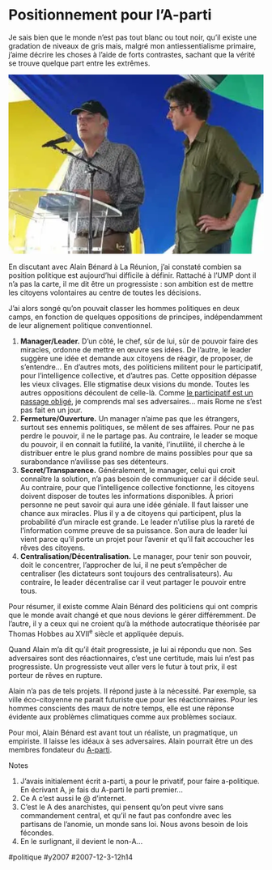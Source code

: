 # Positionnement pour l’A-parti

Je sais bien que le monde n’est pas tout blanc ou tout noir, qu’il existe une gradation de niveaux de gris mais, malgré mon antiessentialisme primaire, j’aime décrire les choses à l’aide de forts contrastes, sachant que la vérité se trouve quelque part entre les extrêmes.

![benard.jpg](_i/benard.webp)

En discutant avec Alain Bénard à La Réunion, j’ai constaté combien sa position politique est aujourd’hui difficile à définir. Rattaché à l’UMP dont il n’a pas la carte, il me dit être un progressiste : son ambition est de mettre les citoyens volontaires au centre de toutes les décisions.

J’ai alors songé qu’on pouvait classer les hommes politiques en deux camps, en fonction de quelques oppositions de principes, indépendamment de leur alignement politique conventionnel.

1. **Manager/Leader.** D’un côté, le chef, sûr de lui, sûr de pouvoir faire des miracles, ordonne de mettre en œuvre ses idées. De l’autre, le leader suggère une idée et demande aux citoyens de réagir, de proposer, de s’entendre… En d’autres mots, des politiciens militent pour le participatif, pour l’intelligence collective, et d’autres pas. Cette opposition dépasse les vieux clivages. Elle stigmatise deux visions du monde. Toutes les autres oppositions découlent de celle-là. Comme [le participatif est un passage obligé](../11/pourquoi-le-participatif-est-vital.md), je comprends mal ses adversaires… mais Rome ne s’est pas fait en un jour.
2. **Fermeture/Ouverture.** Un manager n’aime pas que les étrangers, surtout ses ennemis politiques, se mêlent de ses affaires. Pour ne pas perdre le pouvoir, il ne le partage pas. Au contraire, le leader se moque du pouvoir, il en connait la futilité, la vanité, l’inutilité, il cherche à le distribuer entre le plus grand nombre de mains possibles pour que sa surabondance n’avilisse pas ses détenteurs.
3. **Secret/Transparence.** Généralement, le manager, celui qui croit connaître la solution, n’a pas besoin de communiquer car il décide seul. Au contraire, pour que l’intelligence collective fonctionne, les citoyens doivent disposer de toutes les informations disponibles. À priori personne ne peut savoir qui aura une idée géniale. Il faut laisser une chance aux miracles. Plus il y a de citoyens qui participent, plus la probabilité d’un miracle est grande. Le leader n’utilise plus la rareté de l’information comme preuve de sa puissance. Son aura de leader lui vient parce qu’il porte un projet pour l’avenir et qu’il fait accoucher les rêves des citoyens.
4. **Centralisation/Décentralisation.** Le manager, pour tenir son pouvoir, doit le concentrer, l’approcher de lui, il ne peut s’empêcher de centraliser (les dictateurs sont toujours des centralisateurs). Au contraire, le leader décentralise car il veut partager le pouvoir entre tous.

Pour résumer, il existe comme Alain Bénard des politiciens qui ont compris que le monde avait changé et que nous devions le gérer différemment. De l’autre, il y a ceux qui ne croient qu’à la méthode autocratique théorisée par Thomas Hobbes au XVII<sup>e</sup> siècle et appliquée depuis.

Quand Alain m’a dit qu’il était progressiste, je lui ai répondu que non. Ses adversaires sont des réactionnaires, c’est une certitude, mais lui n’est pas progressiste. Un progressiste veut aller vers le futur à tout prix, il est porteur de rêves en rupture.

Alain n’a pas de tels projets. Il répond juste à la nécessité. Par exemple, sa ville éco-citoyenne ne parait futuriste que pour les réactionnaires. Pour les hommes conscients des maux de notre temps, elle est une réponse évidente aux problèmes climatiques comme aux problèmes sociaux.

Pour moi, Alain Bénard est avant tout un réaliste, un pragmatique, un empiriste. Il laisse les idéaux à ses adversaires. Alain pourrait être un des membres fondateur du [A-parti](../11/la-ligne-droite-n%e2%80%99est-pas-le-plus-court-chemin.md).

Notes

1. J’avais initialement écrit a-parti, a pour le privatif, pour faire a-politique. En écrivant A, je fais du A-parti le parti premier...
2. Ce A c’est aussi le @ d’internet.
3. C’est le A des anarchistes, qui pensent qu’on peut vivre sans commandement central, et qu’il ne faut pas confondre avec les partisans de l’anomie, un monde sans loi. Nous avons besoin de lois fécondes.
4. En le surlignant, il devient le non-A...


#politique #y2007 #2007-12-3-12h14
